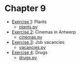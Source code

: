 # Chapter 9
- [Exercise 1](/C9/EX1): Plants
    - [plants.py](/C9/EX1/plants.py)
- [Exercise 2](/C9/EX2): Cinemas in Antwerp
    - [cinemas.py](/C9/EX2/cinemas.py)
- [Exercise 3](/C9/EX3): Job vacancies
    - [vacancies.py](/C9/EX3/vacancies.py)
- [Exercise 4](/C9/EX4): Drugs
    - [drugs.py](/C9/EX4/drugs.py)
